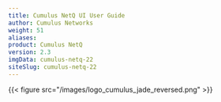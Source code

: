 ```yaml
---
title: Cumulus NetQ UI User Guide
author: Cumulus Networks
weight: 51
aliases:
product: Cumulus NetQ
version: 2.3
imgData: cumulus-netq-22
siteSlug: cumulus-netq-22
---
```

{{< figure src="/images/logo_cumulus_jade_reversed.png" >}}
